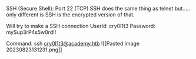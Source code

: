 SSH (Secure Shell): Port 22 (TCP)
SSH does the same thing as telnet but.....
only different is SSH is the encrypted version of that.

Will try to make a SSH connection
UserId: cry0l1t3
Password: mySup3rP4s5w0rd!!

Command: ssh  cry0l1t3@academy.htb
![[Pasted image 20230823131231.png]]